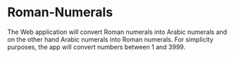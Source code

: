 # Roman-Numerals
The Web application will convert Roman numerals into Arabic numerals and on the other hand Arabic numerals into Roman numerals.
For simplicity purposes, the app will convert numbers between 1 and 3999.
